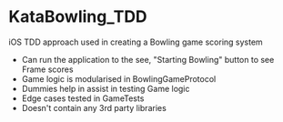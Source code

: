 # KataBowling_TDD
iOS TDD approach used in creating a Bowling game scoring system


* Can run the application to the see, "Starting Bowling" button to see Frame scores
* Game logic is modularised in BowlingGameProtocol
* Dummies help in assist in testing Game logic
* Edge cases tested in GameTests
* Doesn't contain any 3rd party libraries
